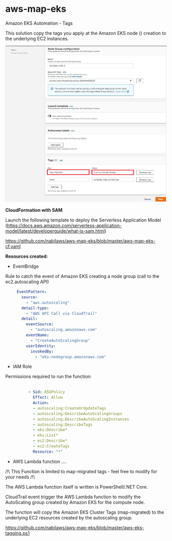 # aws-map-eks
 Amazon EKS Automation - Tags

This solution copy the tags you apply at the Amazon EKS node () creation to the underlying EC2 instances.

![nodetags](https://github.com/nabilaws/aws-map-eks/blob/master/images/node_tags.png?raw=true)


 **CloudFormation with SAM**

Launch the following template to deploy the Serverless Application Model (https://docs.aws.amazon.com/serverless-application-model/latest/developerguide/what-is-sam.html)

https://github.com/nabilaws/aws-map-eks/blob/master/aws-map-eks-cf.yaml

**Resources created:**
 - EventBridge 
 
 Rule to catch the event of Amazon EKS creating a node group (call to the ec2.autoscaling API)

 
 ```yaml
      EventPattern:
        source:
          - "aws.autoscaling"
        detail-type:
          - "AWS API Call via CloudTrail"
        detail:
          eventSource:
            - "autoscaling.amazonaws.com"
          eventName:
            - "CreateAutoScalingGroup"
          userIdentity:
            invokedBy:
              - "eks-nodegroup.amazonaws.com"

```
  - IAM Role 

Permissions required to run the function:

```yaml

          - Sid: ASGPolicy
            Effect: Allow
            Action:
            - autoscaling:CreateOrUpdateTags
            - autoscaling:DescribeAutoScalingGroups
            - autoscaling:DescribeAutoScalingInstances
            - autoscaling:DescribeTags
            - eks:Describe*
            - eks:List*
            - ec2:Describe*
            - ec2:CreateTags
            Resource: "*"

```
  - AWS Lambda function
 ....

/!\ This Function is limited to map-migrated tags - feel free to modify for your needs /!\

The AWS Lambda function itself is written is PowerShell/.NET Core.

CloudTrail event trigger the AWS Lambda function to modify the AutoScaling group created by Amazon EKS for the compute node.

The function will copy the Amazon EKS Cluster Tags (map-migrated) to the underlying EC2 resources created by the autoscaling group.


https://github.com/nabilaws/aws-map-eks/blob/master/aws-eks-tagging.ps1

